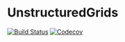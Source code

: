 # UnstructuredGrids

[![Build Status](https://travis-ci.com/lssc-team/UnstructuredGrids.jl.svg?branch=master)](https://travis-ci.com/lssc-team/UnstructuredGrids.jl)
[![Codecov](https://codecov.io/gh/lssc-team/UnstructuredGrids.jl/branch/master/graph/badge.svg)](https://codecov.io/gh/lssc-team/UnstructuredGrids.jl)
